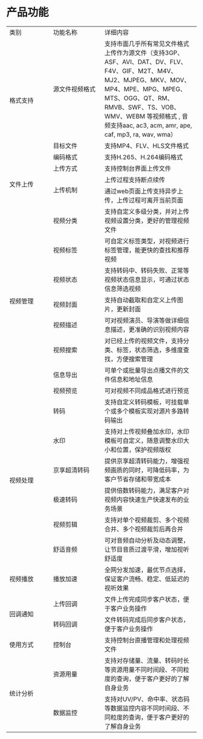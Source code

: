# 产品功能

<table>
<tr>
    <td width="100px">类别<br/>
    <td width="120px">功能名称</td>
    <td>详细内容</td>
</tr>
<tr>
    <td rowspan="3"> 格式支持<br/>
    <td>源文件视频格式</td>
    <td>支持市面几乎所有常见文件格式上传作为源文件（支持3GP、ASF、AVI、DAT、DV、FLV、F4V、GIF、M2T、M4V、MJ2、MJPEG、MKV、MOV、MP4、MPE、MPG、MPEG、MTS、OGG、QT、RM、RMVB、SWF、TS、VOB、WMV、WEBM 等视频格式 , 音频支持aac, ac3, acm, amr, ape, caf, mp3, ra, wav, wma）</td>
</tr>

<tr>
    <td>目标文件</td>
    <td>支持MP4、FLV、HLS文件格式</td>
</tr>
<tr>
    <td>编码格式</td>
    <td>支持H.265、H.264编码格式</td>
</tr>
<tr>
    <td rowspan="3"> 文件上传<br/>
    <td>上传方式</td>
    <td>支持控制台界面上传文件</td>
</tr>
<tr>
    <td rowspan="2"> 上传机制<br/>
    <td>上传过程支持断点续传</td>
</tr>
<tr>
    <td>通过web页面上传支持异步上传，上传过程可离开当前页面</td>
</tr>
<tr>
    <td rowspan="8"> 视频管理<br/>
    <td>视频分类</td>
    <td>支持自定义多级分类，并对上传视频设置分类，更好的管理视频文件</td>
</tr>
<tr>
    <td>视频标签</td>
    <td>可自定义标签类型，对视频进行标签管理，能更快的查找和推荐视频</td>
</tr>
<tr>
    <td>视频状态</td>
    <td>支持转码中、转码失败、正常等视频状态信息显示，可通过状态信息筛选视频</td>
</tr>
<tr>
    <td>视频封面</td>
    <td>支持自动截取和自定义上传图片，更新封面</td>
</tr>
<tr>
    <td>视频描述</td>
    <td>可对视频演员、导演等做详细信息描述，更准确的识别视频内容</td>
</tr>
<tr>
    <td>视频搜索</td>
    <td>对已经上传的视频文件，支持分类、标签，状态筛选，多维度查找，方便搜索管理</td>
</tr>
<tr>
    <td>信息导出</td>
    <td>可单个或批量导出点播文件的文件信息和地址信息</td>
</tr>
<tr>
    <td>视频预览</td>
    <td>可对视频不同成品格式进行预览</td>
</tr>
<tr>	
    <td rowspan="6"> 视频处理<br/>
    <td>转码</td>
    <td>支持自定义转码模板，可挂载单个或多个模板实现对源片多路转码输出</td>
</tr>
<tr>
    <td>水印</td>
    <td>支持对上传视频叠加水印，水印模板可自定义，随意调整水印大小和位置，保护视频版权</td>
</tr>
<tr>
    <td>京享超清转码</td>
    <td>提供京享超清转码能力，增强视频画质的同时，可降低码率，为客户节省存储和带宽成本</td>
</tr>
<tr>
    <td>极速转码</td>
    <td>提供倍数转码能力，满足客户对视频内容快速生产快速发布的业务场景</td>
</tr>
<tr>
    <td>视频剪辑</td>
    <td>支持对单个视频裁剪、多个视频合并、多个视频裁剪后再合并</td>
</tr>
<tr>
    <td>舒适音频</td>
    <td>可对音频自动分析及动态调整，让节目音质过渡平滑，增加视听舒适度</td>
</tr>
<tr>
    <td rowspan="1">视频播放<br/>
    <td>播放加速</td>
    <td>全网分发加速，最优节点选择，保证客户流畅、稳定、低延迟的视听效果</td>
</tr>
<tr>
    <td rowspan="2">回调通知<br/>
    <td>上传回调</td>
    <td>文件上传完成同步客户状态，便于客户业务操作</td>
</tr>
<tr>
    <td>转码回调</td>
    <td>文件转码完成后同步客户状态，便于客户业务操作</td>
</tr>
<tr>
    <td rowspan="1">使用方式<br/>
    <td>控制台</td>
    <td>支持控制台直播管理和处理视频文件</td>
</tr>
<tr>
    <td rowspan="2">统计分析<br/>
    <td>资源用量</td>
    <td>支持对存储量、流量、转码时长等资源用量不同时间段、不同粒度的查询，便于客户更好的了解自身业务</td>
</tr>
    <td>数据监控</td>
    <td>支持对UV/PV、命中率、状态码等数据监控内容不同时间段、不同粒度的查询，便于客户更好的了解自身业务</td>
</tr>
</table>

